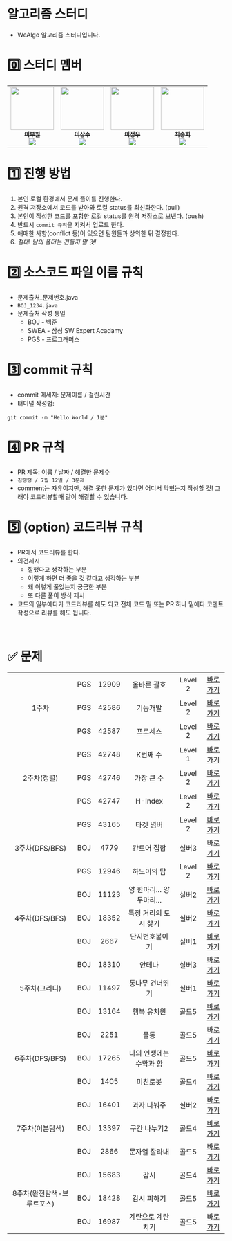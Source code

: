 # 알고리즘 스터디
* WeAlgo 알고리즘 스터디입니다.

# 0️⃣ 스터디 멤버
<table>
    <tr>
        <td align="center">
	    <a href="https://https://github.com/leebuwon">
	    	<img src="https://github.com/we-algo/weAlgo/assets/96781855/49cb083f-cd7e-4408-9fa4-6b1aa3945757?v=4?s=100" width="100px;" alt=""/>
	    	<br/>
	    	<sub>
	    	<b>이부원</b>
	    	<br/>
	    	<img src="https://us-central1-progress-markdown.cloudfunctions.net/progress/100"/>
	        </sub>
	    </a>
	    <br />
	</td>
        <td align="center">
	    <a href="https://github.com/tkdtn4657">
	    	<img src="https://github.com/we-algo/weAlgo/assets/96781855/04500ca4-4a8d-4f2c-8531-f094bde9f16e?v=4?s=100" width="100px;" alt=""/>
	    	<br/>
	    	<sub>
	    	<b>이상수</b>
	    	<br/>
	    	<img src="https://us-central1-progress-markdown.cloudfunctions.net/progress/100"/>
	        </sub>
	    </a>
	    <br />
	</td>
        <td align="center">
	    <a href="https://github.com/JWbase">
	    	<img src="https://github.com/we-algo/weAlgo/assets/96781855/10dbfc32-3972-474c-84f0-e84f96650862?v=4?s=100" width="100px;" alt=""/>
	    	<br/>
	    	<sub>
	    	<b>이정우</b>
	    	<br/>
	    	<img src="https://us-central1-progress-markdown.cloudfunctions.net/progress/100"/>
	        </sub>
	    </a>
	    <br />
	</td>
	<td align="center">
	    <a href="https://github.com/songhee1">
	    	<img src="https://github.com/we-algo/weAlgo/assets/96781855/cba72086-b0f3-4153-b9cc-e208fd21f6ec?v=4?s=100" width="100px;" alt=""/>
	    	<br/>
	    	<sub>
	    	<b>최송희</b>
	    	<br/>
	    	<img src="https://us-central1-progress-markdown.cloudfunctions.net/progress/100"/>
	        </sub>
	    </a>
	    <br />
	</td>
    </tr>
</table>


# 1️⃣ 진행 방법
1. 본인 로컬 환경에서 문제 풀이를 진행한다.
2. 원격 저장소에서 코드를 받아와 로컬 status를 최신화한다. (pull)
3. 본인이 작성한 코드를 포함한 로컬 status를 원격 저장소로 보낸다. (push)
4. 반드시 `commit 규칙`을 지켜서 업로드 한다.
5. 애매한 사항(conflict 등)이 있으면 팀원들과 상의한 뒤 결정한다. 
6. *절대! 남의 폴더는 건들지 말 것!*


# 2️⃣ 소스코드 파일 이름 규칙
* 문제출처_문제번호.java
* `BOJ_1234.java`
* 문제출처 작성 통일
	* BOJ - 백준
	* SWEA - 삼성 SW Expert Acadamy
	* PGS - 프로그래머스


# 3️⃣ commit 규칙
* commit 메세지: 문제이름 / 걸린시간
* 터미널 작성법:
```
git commit -m "Hello World / 1분"
```


# 4️⃣ PR 규칙
* PR 제목: 이름 / 날짜 / 해결한 문제수
* `김땡땡 / 7월 12일 / 3문제`
* comment는 자유이지만, 해결 못한 문제가 있다면 어디서 막혔는지 작성할 것! 그래야 코드리뷰할때 같이 해결할 수 있습니다.


# 5️⃣ (option) 코드리뷰 규칙
* PR에서 코드리뷰를 한다.
* 의견제시
	* 잘했다고 생각하는 부분
	* 이렇게 하면 더 좋을 것 같다고 생각하는 부분
	* 왜 이렇게 풀었는지 궁금한 부분
	* 또 다른 풀이 방식 제시
* 코드의 일부에다가 코드리뷰를 해도 되고 전체 코드 밑 또는 PR 하나 밑에다 코멘트 작성으로 리뷰를 해도 됩니다.

<br/>

# ✅ 문제
<table>
    <!-- 23.10.23 문제 -->
    <tr style="text-align: center">
        <td rowspan="3">1주차</td>
        <td>PGS</td><td>12909</td><td>올바른 괄호</td><td>Level 2</td>
        <td><a href="https://school.programmers.co.kr/learn/courses/30/lessons/12909">바로가기</a></td>
    </tr>
    <!-- 23.10.25 문제 -->
    <tr style="text-align: center">
        <td>PGS</td><td>42586</td><td>기능개발</td><td>Level 2</td>
        <td><a href="https://school.programmers.co.kr/learn/courses/30/lessons/42586">바로가기</a></td>
    </tr>
    <!-- 23.10.27 문제 -->
    <tr style="text-align: center">
        <td>PGS</td><td>42587</td><td>프로세스</td><td>Level 2</td>
        <td><a href="https://school.programmers.co.kr/learn/courses/30/lessons/42587">바로가기</a></td>
    </tr>
    <!-- 23.10.30 문제 -->
    <tr style="text-align: center">
	<td rowspan="3">2주차(정렬)</td>
        <td>PGS</td><td>42748</td><td>K번째 수</td><td>Level 1</td>
        <td><a href="https://school.programmers.co.kr/learn/courses/30/lessons/42748">바로가기</a></td>
    </tr>
    <!-- 23.11.1 문제 -->
    <tr style="text-align: center">
        <td>PGS</td><td>42746</td><td>가장 큰 수</td><td>Level 2</td>
        <td><a href="https://school.programmers.co.kr/learn/courses/30/lessons/42746">바로가기</a></td>
    </tr>
    <!-- 23.11.3 문제 -->
    <tr style="text-align: center">
        <td>PGS</td><td>42747</td><td>H-Index</td><td>Level 2</td>
        <td><a href="https://school.programmers.co.kr/learn/courses/30/lessons/42747">바로가기</a></td>
    </tr>
    <!-- 23.11.6 문제 -->	
    <tr style="text-align: center">
	<td rowspan="3">3주차(DFS/BFS)</td>
        <td>PGS</td><td>43165</td><td>타겟 넘버</td><td>Level 2</td>
        <td><a href="https://school.programmers.co.kr/learn/courses/30/lessons/43165">바로가기</a></td>
    </tr>
    <!-- 23.11.8 문제 -->
    <tr style="text-align: center">
        <td>BOJ</td><td>4779</td><td>칸토어 집합</td><td>실버3</td>
        <td><a href="https://www.acmicpc.net/problem/4779">바로가기</a></td>
    </tr>
    <!-- 23.11.10 문제 -->
    <tr style="text-align: center">
        <td>PGS</td><td>12946</td><td>하노이의 탑</td><td>Level 2</td>
        <td><a href="https://school.programmers.co.kr/learn/courses/30/lessons/12946">바로가기</a></td>
    </tr>
    <!-- 23.11.13 문제 -->
     <tr style="text-align: center">
	<td rowspan="3">4주차(DFS/BFS)</td>
        <td>BOJ</td><td>11123</td><td>양 한마리... 양 두마리...</td><td>실버2</td>
        <td><a href="https://www.acmicpc.net/problem/11123">바로가기</a></td>
    </tr>
    <!-- 23.11.15 문제 -->
    <tr style="text-align: center">
        <td>BOJ</td><td>18352</td><td>특정 거리의 도시 찾기</td><td>실버2</td>
        <td><a href="https://www.acmicpc.net/problem/18352">바로가기</a></td>
    </tr>
    <!-- 23.11.17 문제 -->
    <tr style="text-align: center">
        <td>BOJ</td><td>2667</td><td>단지번호붙이기</td><td>실버1</td>
        <td><a href="https://www.acmicpc.net/problem/2667">바로가기</a></td>
    </tr>
    <!-- 23.11.20 문제 -->
    <tr style="text-align: center">
	<td rowspan="3">5주차(그리디)</td>
        <td>BOJ</td><td>18310</td><td>안테나</td><td>실버3</td>
        <td><a href="https://www.acmicpc.net/problem/18310">바로가기</a></td>
    </tr>
    <!-- 23.11.22 문제 -->	
    <tr style="text-align: center">
        <td>BOJ</td><td>11497</td><td>통나무 건너뛰기</td><td>실버1</td>
        <td><a href="https://www.acmicpc.net/problem/11497">바로가기</a></td>
    </tr>
    <!-- 23.11.24 문제 -->
    <tr style="text-align: center">
        <td>BOJ</td><td>13164</td><td>행복 유치원</td><td>골드5</td>
        <td><a href="https://www.acmicpc.net/problem/13164">바로가기</a></td>
    </tr>
    <!-- 23.11.27 문제 -->
    <tr style="text-align: center">
	<td rowspan="3">6주차(DFS/BFS)</td>
        <td>BOJ</td><td>2251</td><td>물통</td><td>골드5</td>
        <td><a href="https://www.acmicpc.net/problem/2251">바로가기</a></td>
    </tr>
    <!-- 23.11.29 문제 -->
    <tr style="text-align: center">
        <td>BOJ</td><td>17265</td><td>나의 인생에는 수학과 함</td><td>골드5</td>
        <td><a href="https://www.acmicpc.net/problem/17265">바로가기</a></td>
    </tr>
    <!-- 23.12.01 문제 -->	
    <tr style="text-align: center">
        <td>BOJ</td><td>1405</td><td>미친로봇</td><td>골드4</td>
        <td><a href="https://www.acmicpc.net/problem/1405">바로가기</a></td>
    </tr>
    <!-- 23.12.04 문제 -->
    <tr style="text-align: center">
	<td rowspan="3">7주차(이분탐색)</td>
        <td>BOJ</td><td>16401</td><td>과자 나눠주</td><td>실버2</td>
        <td><a href="https://www.acmicpc.net/problem/16401">바로가기</a></td>
    </tr>
    <!-- 23.12.06 문제 -->
    <tr style="text-align: center">
        <td>BOJ</td><td>13397</td><td>구간 나누기2</td><td>골드4</td>
        <td><a href="https://www.acmicpc.net/problem/13397">바로가기</a></td>
    </tr>
    <!-- 23.12.08 문제 -->
    <tr style="text-align: center">
        <td>BOJ</td><td>2866</td><td>문자열 잘라내</td><td>골드5</td>
        <td><a href="https://www.acmicpc.net/problem/2866">바로가기</a></td>
    </tr>
    <!-- 23.12.11 문제 -->
    <tr style="text-align: center">
        <td rowspan="3">8주차(완전탐색-브루트포스)</td>
        <td>BOJ</td><td>15683</td><td>감시</td><td>골드4</td>
        <td><a href="https://www.acmicpc.net/problem/15683">바로가기</a></td>
    </tr>
    <!-- 23.12.13 문제 -->
    <tr style="text-align: center">
        <td>BOJ</td><td>18428</td><td>감시 피하기</td><td>골드5</td>
        <td><a href="https://www.acmicpc.net/problem/18428">바로가기</a></td>
    </tr>
    <!-- 23.12.15 문제 -->
    <tr style="text-align: center">
        <td>BOJ</td><td>16987</td><td>계란으로 계란치기</td><td>골드5</td>
        <td><a href="https://www.acmicpc.net/problem/16987">바로가기</a></td>
    </tr>
